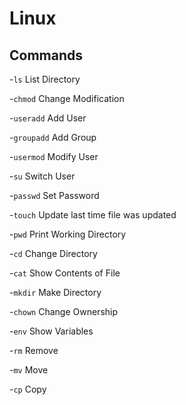 # Linux

## Commands

-`ls` List Directory  

-`chmod` Change Modification

-`useradd` Add User

-`groupadd` Add Group

-`usermod` Modify User

-`su` Switch User

-`passwd` Set Password

-`touch` Update last time file was updated

-`pwd` Print Working Directory

-`cd` Change Directory

-`cat` Show Contents of File

-`mkdir` Make Directory

-`chown` Change Ownership

-`env` Show Variables

-`rm` Remove

-`mv` Move

-`cp` Copy

